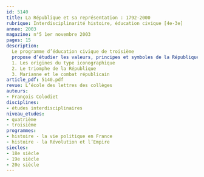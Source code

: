 ```yaml
---
id: 5140
title: La République et sa représentation : 1792-2000
rubrique: Interdisciplinarité histoire, éducation civique [4e-3e]
annee: 2003
magazine: n°5 1er novembre 2003
pages: 15
description: 
  Le programme d’éducation civique de troisième
  propose d’étudier les valeurs, principes et symboles de la République. Il est précisé que « La République française a ses symboles : une devise (liberté, égalité, fraternité), un hymne national (“La Marseillaise”), un drapeau, une effigie (Marianne). » C’est autour de cette dernière allégorie que cet article propose une leçon qui permet de réviser avec les élèves les dates du programme d’histoire de l’année en rapport avec les différentes républiques et, aussi, certains événements du programme d’histoire de quatrième. Les dates retenues sont celles susceptibles d’être proposées lors de l’épreuve de repérage chronologique. L’article montre que l’allégorie républicaine n’est pas un archétype immuable. Au contraire, sa production dépend d’événements qui sont reconstitués grâce à une lecture iconographique attentive.
  1. Les origines du type iconographique
  2. Le triomphe de la République
  3. Marianne et le combat républicain
article_pdf: 5140.pdf
revue: L’école des lettres des collèges
auteurs:
- François Colodiet
disciplines:
- études interdisciplinaires
niveau_etudes:
- quatrième
- troisième
programmes:
- histoire - la vie politique en France
- histoire - la Révolution et l’Empire
siecles:
- 18e siècle
- 19e siècle
- 20e siècle
---
```

